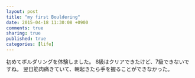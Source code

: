 ```yaml
---
layout: post
title: "my first Bouldering"
date: 2015-04-18 11:30:08 +0900
comments: true
sharing: true
published: true
categories: [life]
---
```


初めてボルダリングを体験しました。
8級はクリアできたけど、7級できないですね。
翌日筋肉痛きていて、朝起きたら手を握ることができなかった。
<!-- more -->
